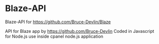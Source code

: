 # Blaze-API
Blaze-API for https://github.com/Bruce-Devlin/Blaze

API for Blaze app by https://github.com/Bruce-Devlin 
Coded in Javascript for Node.js use inside cpanel node.js application 
